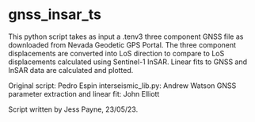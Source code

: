 # gnss_insar_ts
This python script takes as input a .tenv3 three component GNSS file as downloaded from Nevada Geodetic GPS Portal. The three component displacements are converted into LoS direction to compare to LoS displacements calculated using Sentinel-1 InSAR.
Linear fits to GNSS and InSAR data are calculated and plotted.

Original script: Pedro Espin
interseismic_lib.py: Andrew Watson
GNSS parameter extraction and linear fit: John Elliott

Script written by Jess Payne, 23/05/23.

